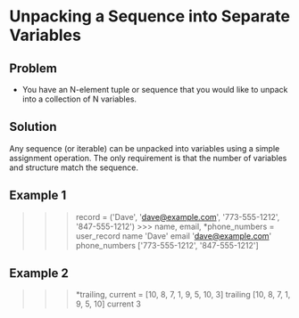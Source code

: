 
# Unpacking a Sequence into Separate Variables

## Problem
- You have an N-element tuple or sequence that you would like to unpack into a collection of N variables.

## Solution
Any sequence (or iterable) can be unpacked into variables using a simple assignment operation. The only requirement is that the number of variables and structure match the sequence.

## Example 1
>>> record = ('Dave', 'dave@example.com', '773-555-1212', '847-555-1212') >>> name, email, *phone_numbers = user_record
>>> name
'Dave'
>>> email
'dave@example.com'
>>> phone_numbers ['773-555-1212', '847-555-1212']
## Example 2
>>> *trailing, current = [10, 8, 7, 1, 9, 5, 10, 3]
>>> trailing
[10, 8, 7, 1, 9, 5, 10]
>>> current
3